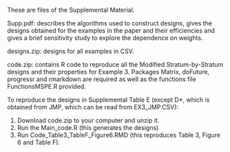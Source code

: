 These are files of the Supplemental Material.

Supp.pdf: describes the algorithms used to construct designs, gives the designs obtained for the examples in the paper and their efficiencies and gives a brief sensitivity study to explore the dependence on weights.

designs.zip: designs for all examples in CSV.

code.zip: contains R code to reproduce all the Modified Stratum-by-Stratum designs and their properties for Example 3.
Packages Matrix, doFuture, progressr and rmarkdown are required as well as the functions file FunctionsMSPE.R provided. 

To reproduce the designs in Supplemental Table E (except D*, which is obtained from JMP, which can be read from EX3_JMP.CSV):
1) Download code.zip to your computer and unzip it.
2) Run the Main_code.R (this generates the designs)
3) Run Code_Table3_TableF_Figure6.RMD (this reproduces Table 3, Figure 6 and Table F).
